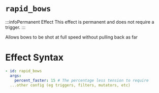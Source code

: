 # `rapid_bows`
:::infoPermanent Effect
This effect is permanent and does not require a trigger.
:::

Allows bows to be shot at full speed without pulling back as far

# Effect Syntax
```yaml
- id: rapid_bows
  args:
    percent_faster: 15 # The percentage less tension to require
  ...other config (eg triggers, filters, mutators, etc)
```
